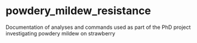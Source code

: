 # powdery_mildew_resistance
Documentation of analyses and commands used as part of the PhD project investigating powdery mildew on strawberry 
